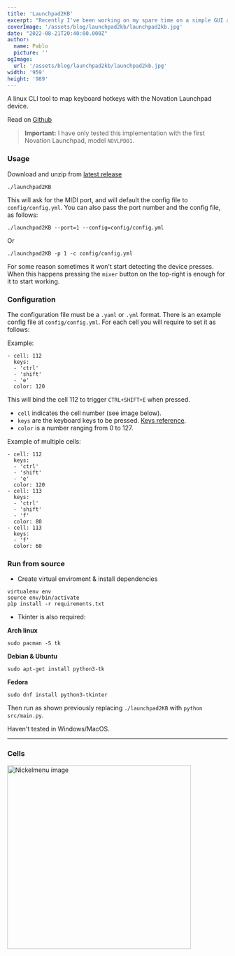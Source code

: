 ```yaml
---
title: 'Launchpad2KB'
excerpt: "Recently I've been working on my spare time on a simple GUI app for the interesting tool called Spleeter by Deezer. Spleeter is a 'source separation library with petrained models' whatever that means..."
coverImage: '/assets/blog/launchpad2kb/launchpad2kb.jpg'
date: "2022-08-21T20:40:00.000Z"
author:
  name: Pablo
  picture: ''
ogImage:
  url: '/assets/blog/launchpad2kb/launchpad2kb.jpg'
width: '959'
height: '989'
---
```


A linux CLI tool to map keyboard hotkeys with the Novation Launchpad device.

Read on [Github](https://github.com/pbl0/Launchdpad2KB#readme)

> **Important:** I have only tested this implementation with the first Novation Launchpad, model `NOVLPD01`.

### Usage

Download and unzip from [latest release](https://github.com/pbl0/Launchdpad2KB/releases/latest)


```
./launchpad2KB
```

This will ask for the MIDI port, and will default the config file to `config/config.yml`. You can also pass the port number and the config file, as follows:

```
./launchpad2KB --port=1 --config=config/config.yml
```

Or

```
./launchpad2KB -p 1 -c config/config.yml
```

For some reason sometimes it won't start detecting the device presses. When this happens pressing the `mixer` button on the top-right is enough for it to start working.

### Configuration

The configuration file must be a `.yaml` or `.yml` format.
There is an example config file at `config/config.yml`.
For each cell you will require to set it as follows:

Example:

```
- cell: 112
  keys:
  - 'ctrl'
  - 'shift'
  - 'e'
  color: 120
```

This will bind the cell 112 to trigger `CTRL+SHIFT+E` when pressed.

- `cell` indicates the cell number (see image below).
- `keys` are the keyboard keys to be pressed. [Keys reference](/assets/blog/launchpad2kb/key_names_reference.json).
- `color` is a number ranging from 0 to 127. 



Example of multiple cells:

```
- cell: 112
  keys:
  - 'ctrl'
  - 'shift'
  - 'e'
  color: 120
- cell: 113
  keys:
  - 'ctrl'
  - 'shift'
  - 'f'
  color: 80
- cell: 113
  keys:
  - 'f'
  color: 60
```

### Run from source

- Create virtual enviroment & install dependencies 
```
virtualenv env
source env/bin/activate
pìp install -r requirements.txt
```

- Tkinter is also required:

**Arch linux**
```
sudo pacman -S tk
```
**Debian & Ubuntu**
```
sudo apt-get install python3-tk
```
**Fedora**
```
sudo dnf install python3-tkinter
```

Then run as shown previously replacing `./launchpad2KB` with `python src/main.py`.

Haven't tested in Windows/MacOS.

* * *

### Cells

<img src="/assets/blog/launchpad2kb/cells.png" alt="Nickelmenu image" width="420"/>

